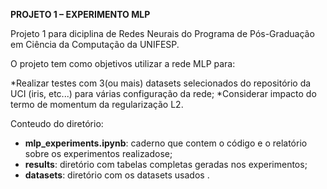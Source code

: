**PROJETO 1 – EXPERIMENTO MLP**

Projeto 1 para diciplina de Redes Neurais do Programa de Pós-Graduação em Ciência da Computação da UNIFESP.

O projeto tem como objetivos utilizar a rede MLP para:

*Realizar testes com 3(ou mais) datasets selecionados do repositório da UCI (iris, etc...) para várias configuração da rede;
*Considerar impacto do termo de momentum da regularização L2.


Conteudo do diretório:
* **mlp_experiments.ipynb**: caderno que contem o código e o relatório sobre os experimentos realizadose;
* **results**: diretório com tabelas completas geradas nos experimentos;
* **datasets**: diretório com os datasets usados .
